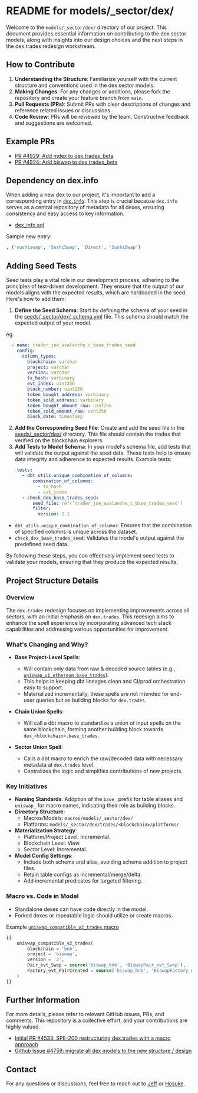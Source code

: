# README for models/_sector/dex/

Welcome to the `models/_sector/dex/` directory of our project. This document provides essential information on contributing to the dex sector models, along with insights into our design choices and the next steps in the dex.trades redesign workstream.

## How to Contribute

1. **Understanding the Structure**: Familiarize yourself with the current structure and conventions used in the dex sector models.
2. **Making Changes**: For any changes or additions, please fork the repository and create your feature branch from `main`.
3. **Pull Requests (PRs)**: Submit PRs with clear descriptions of changes and reference related issues or discussions.
4. **Code Review**: PRs will be reviewed by the team. Constructive feedback and suggestions are welcomed.

## Example PRs

- [PR #4929: Add mdex to dex.trades_beta](https://github.com/duneanalytics/spellbook/pull/4929/files)
- [PR #4924: Add biswap to dex.trades_beta](https://github.com/duneanalytics/spellbook/pull/4924/files)

## Dependency on dex.info

When adding a new dex to our project, it's important to add a corresponding entry in [`dex.info`](https://github.com/duneanalytics/spellbook/blob/main/models/dex/dex_info.sql). This step is crucial because `dex.info` serves as a central repository of metadata for all dexes, ensuring consistency and easy access to key information.

- [dex_info.sql](https://github.com/duneanalytics/spellbook/blob/main/models/dex/dex_info.sql)

Sample new entry:
```sql
, ('sushiswap', 'SushiSwap', 'Direct', 'SushiSwap')
```
## Adding Seed Tests

Seed tests play a vital role in our development process, adhering to the principles of test-driven development. They ensure that the output of our models aligns with the expected results, which are hardcoded in the seed. Here's how to add them:

1. **Define the Seed Schema**: Start by defining the schema of your seed in the [seeds/_sector/dex/_schema.yml](https://github.com/duneanalytics/spellbook/blob/main/seeds/_sector/dex/_schema.yml) file. This schema should match the expected output of your model.

  eg.
```yaml
  - name: trader_joe_avalanche_c_base_trades_seed
    config:
      column_types:
        blockchain: varchar
        project: varchar
        version: varchar
        tx_hash: varbinary
        evt_index: uint256
        block_number: uint256
        token_bought_address: varbinary
        token_sold_address: varbinary
        token_bought_amount_raw: uint256
        token_sold_amount_raw: uint256
        block_date: timestamp
```

2. **Add the Corresponding Seed File**: Create and add the seed file in the [seeds/_sector/dex/](https://github.com/duneanalytics/spellbook/tree/main/seeds/_sector/dex) directory. This file should contain the trades that verified on the blockchain explorers.
3. **Add Tests to Model Schema**: In your model's schema file, add tests that will validate the output against the seed data. These tests help to ensure data integrity and adherence to expected results.
Example tests:
```yaml
    tests:
      - dbt_utils.unique_combination_of_columns:
          combination_of_columns:
            - tx_hash
            - evt_index
      - check_dex_base_trades_seed:
          seed_file: ref('trader_joe_avalanche_c_base_trades_seed')
          filter:
            version: 2.1
```
- `dbt_utils.unique_combination_of_columns`: Ensures that the combination of specified columns is unique across the dataset.
- `check_dex_base_trades_seed`: Validates the model's output against the predefined seed data.

By following these steps, you can effectively implement seed tests to validate your models, ensuring that they produce the expected results.

## Project Structure Details

### Overview
The `dex.trades` redesign focuses on implementing improvements across all sectors, with an initial emphasis on `dex.trades`. This redesign aims to enhance the spell experience by incorporating advanced tech stack capabilities and addressing various opportunities for improvement.

### What's Changing and Why?
- **Base Project-Level Spells**: 
  - Will contain only data from raw & decoded source tables (e.g., [`uniswap_v1_ethereum.base_trades`](https://github.com/duneanalytics/spellbook/blob/main/models/_sector/dex/trades/ethereum/platforms/uniswap_v1_ethereum_base_trades.sql)).
  - This helps in keeping dbt lineages clean and CI/prod orchestration easy to support.
  - Materialized incrementally, these spells are not intended for end-user queries but as building blocks for `dex.trades`.

- **Chain Union Spells**: 
  - Will call a dbt macro to standardize a union of input spells on the same blockchain, forming another building block towards `dex_<blockchain>.base_trades`.

- **Sector Union Spell**: 
  - Calls a dbt macro to enrich the raw/decoded data with necessary metadata at `dex.trades` level.
  - Centralizes the logic and simplifies contributions of new projects.

### Key Initiatives
- **Naming Standards**: Adoption of the `base_` prefix for table aliases and `uniswap_` for macro names, indicating their role as building blocks.
- **Directory Structure**: 
  - Macros/Models: `macros/models/_sector/dex/`
  - Platforms: `models/_sector/dex/trades/<blockchain>/platforms/`
- **Materialization Strategy**: 
  - Platform/Project Level: Incremental.
  - Blockchain Level: View.
  - Sector Level: Incremental.
- **Model Config Settings**: 
  - Include both schema and alias, avoiding schema addition to project files.
  - Retain table configs as incremental/merge/delta.
  - Add incremental predicates for targeted filtering.

### Macro vs. Code in Model
- Standalone dexes can have code directly in the model.
- Forked dexes or repeatable logic should utilize or create macros.

Example [`uniswap_compatible_v2_trades` macro](https://github.com/duneanalytics/spellbook/blob/main/macros/models/_sector/dex/uniswap_compatible_trades.sql)
```sql
{{
    uniswap_compatible_v2_trades(
        blockchain = 'bnb',
        project = 'biswap',
        version = '2',
        Pair_evt_Swap = source('biswap_bnb', 'BiswapPair_evt_Swap'),
        Factory_evt_PairCreated = source('biswap_bnb', 'BiswapFactory_evt_PairCreated')
    )
}}
```

## Further Information

For more details, please refer to relevant GitHub issues, PRs, and comments. This repository is a collective effort, and your contributions are highly valued.
- [Initial PR #4533: SPE-200 restructuring dex.trades with a macro approach](https://github.com/duneanalytics/spellbook/pull/4533/files)
- [Github Issue #4759: migrate all dex models to the new structure / design](https://github.com/duneanalytics/spellbook/issues/4759)


## Contact

For any questions or discussions, feel free to reach out to [Jeff](https://github.com/jeff-dude) or [Hosuke](https://github.com/hosuke).
